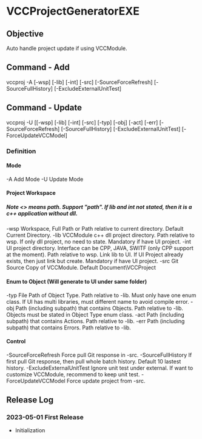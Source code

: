 # VCCProjectGeneratorEXE

## Objective
Auto handle project update if using VCCModule. 

## Command - Add
vccproj -A
[-wsp<Workspace>] [-lib<DLL Directory>] [-int<Interface><Interface Directory>] [-src<Source Directory>]
[-SourceForceRefresh] [-SourceFullHistory] [-ExcludeExternalUnitTest]

## Command - Update
vccproj -U 
[[-wsp<Workspace>] [-lib<DLL Directory>] [-int<Interface><Interface Directory>] [-src<Source Directory>]
[-typ<Object Type File Path>] [-obj<Object Directory>] [-act<Action Type Directory>] [-err<Error Type Directory>]
[-SourceForceRefresh] [-SourceFullHistory] [-ExcludeExternalUnitTest] [-ForceUpdateVCCModel] 

### Definition
#### Mode
-A Add Mode
-U Update Mode

#### Project Workspace
##### Note <> means path. Support "path". If lib and int not stated, then it is a c++ application without dll.
-wsp Workspace, Full Path or Path relative to current directory. Default Current Directory.
-lib VCCModule c++ dll project directory. Path relative to wsp. If only dll project, no need to state. Mandatory if have UI project.
-int UI project directory. Interface can be CPP, JAVA, SWITF (only CPP support at the moment). Path relative to wsp. Link lib to UI. If UI Project already exists, then just link but create. Mandatory if have UI project.
-src Git Source Copy of VCCModule. Default Document\VCCProject

#### Enum to Object (Will generate to UI under same folder)
-typ File Path of Object Type. Path relative to -lib. Must only have one enum class. If UI has multi libraries, must different name to avoid compile error.
-obj Path (including subpath) that contains Objects. Path relative to -lib. Objects must be stated in Object Type enum class.
-act Path (including subpath) that contains Actions. Path relative to -lib.
-err Path (including subpath) that contains Errors. Path relative to -lib.

#### Control
-SourceForceRefresh Force pull Git response in -src.
-SourceFullHistory If first pull Git response, then pull whole batch history. Default 10 lastest history.
-ExcludeExternalUnitTest Ignore unit test under external. If want to customize VCCModule, recommend to keep unit test.
-ForceUpdateVCCModel Force update project from -src.

## Release Log

### 2023-05-01 First Release
- Initialization